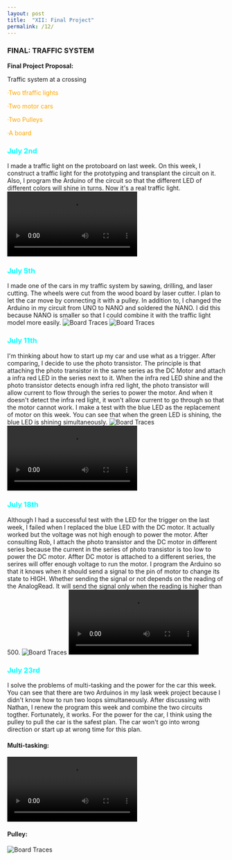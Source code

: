 ```yaml
---
layout: post
title:  "XII: Final Project"
permalink: /12/
---
```


### FINAL: TRAFFIC SYSTEM

**Final Project Proposal:**

Traffic system at a crossing

<p style="color:Orange;">·Two tfraffic lights</p>

<p style="color:Orange;">·Two motor cars</p>

<p style="color:Orange;">·Two Pulleys</p>

<p style="color:Orange;">·A board</p>

<h3 style="color:Aqua;"> July 2nd</h3>
I made a traffic light on the protoboard on last week. On this week, I construct a traffic light for the prototyping and transplant the circuit on it. Also, I program the Arduino of the circuit so that the different LED of different colors will shine in turns. Now it's a real traffic light.
<video controls>
	<source src="1.mp4" type="video/mp4">
</video>

<h3 style="color:Aqua;"> July 5th</h3>
I made one of the cars in my traffic system by sawing, drilling, and laser cutting. The wheels were cut from the wood board by laser cutter. I plan to let the car move by connecting it with a pulley. In addition to, I changed the Arduino in my circuit from UNO to NANO and soldered the NANO. I did this because NANO is smaller so that I could combine it with the traffic light model more easily.
<img src="6.jpeg" alt="Board Traces">
<img src="7.jpeg" alt="Board Traces">

<h3 style="color:Aqua;"> July 11th</h3>
I'm thinking about how to start up my car and use what as a trigger. After comparing, I decide to use the photo transistor. The principle is that attaching the photo transistor in the same series as the DC Motor and attach a infra red LED in the series next to it. When the infra red LED shine and the photo transistor detects enough infra red light, the photo transistor will allow current to flow through the series to power the motor. And when it doesn't detect the infra red light, it won't allow current to go through so that the motor cannot work. I make a test with the blue LED as the replacement of motor on this week. You can see that when the green LED is shining, the blue LED is shining simultaneously.
<img src="b.jpeg" alt="Board Traces">
<video controls>
	<source src="a.mp4" type="video/mp4">
</video>

<h3 style="color:Aqua;"> July 18th</h3>
Although I had a successful test with the LED for the trigger on the last week, I failed when I replaced the blue LED with the DC motor. It actually worked but the voltage was not high enough to power the motor. After consulting Rob, I attach the photo transistor and the DC motor in different series because the current in the series of photo transistor is too low to power the DC motor. Affter DC motor is attached to a different series, the serires will offer enough voltage to run the motor. I program the Arduino so that it knows when it should send a signal to the pin of motor to change its state to HIGH. Whether sending the signal or not depends on the reading of the AnalogRead. It will send the signal only when the reading is higher than 500.
<img src="1009.jpeg" alt="Board Traces">
<video controls>
	<source src="1010.mp4" type="video/mp4">
</video>

<h3 style="color:Aqua;"> July 23rd</h3>
I solve the problems of multi-tasking and the power for the car this week. You can see that there are two Arduinos in my lask week project because I didn't know how to run two loops simultaneously. After discussing with Nathan, I renew the program this week and combine the two circuits togther. Fortunately, it works. For the power for the car, I think using the pulley to pull the car is the safest plan. The car won't go into wrong direction or start up at wrong time for this plan. 

#### Multi-tasking:
<video controls>
	<source src="DCLED.mp4" type="video/mp4">
</video>

#### Pulley:
<img src="DC.jpeg" alt="Board Traces">



